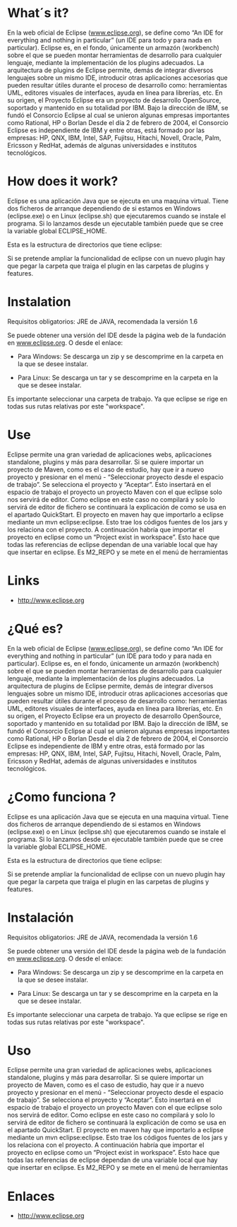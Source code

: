 # What´s it? #

En la web oficial de Eclipse (www.eclipse.org), se define como “An IDE for everything and nothing in particular” (un IDE para todo y para nada en particular). Eclipse es, en el fondo, únicamente un armazón (workbench) sobre el que se pueden montar herramientas de desarrollo para cualquier lenguaje, mediante la implementación de los plugins adecuados.
La arquitectura de plugins de Eclipse permite, demás de integrar diversos lenguajes sobre un mismo IDE, introducir otras aplicaciones accesorias que pueden resultar útiles durante el proceso de desarrollo como: herramientas UML, editores visuales de interfaces, ayuda en línea para librerías, etc.
En su origen, el Proyecto Eclipse era un proyecto de desarrollo OpenSource, soportado y mantenido en su totalidad por IBM. Bajo la dirección de IBM, se fundó el Consorcio Eclipse al cual se unieron algunas empresas importantes como Rational, HP o Borlan
Desde el día 2 de febrero de 2004, el Consorcio Eclipse es independiente de IBM y entre otras, está formado por las empresas: HP, QNX, IBM, Intel, SAP, Fujitsu, Hitachi, Novell, Oracle, Palm, Ericsson y RedHat, además de algunas universidades e institutos tecnológicos.

# How does it work? #

Eclipse es una aplicación Java que se ejecuta en una maquina virtual. Tiene dos ficheros de arranque dependiendo de si estamos en Windows (eclipse.exe) o en Linux (eclipse.sh) que ejecutaremos cuando se instale el programa.
Si lo lanzamos desde un ejecutable también puede que se cree la variable global ECLIPSE\_HOME.

Esta es la estructura de directorios que tiene eclipse:

Si se pretende ampliar la funcionalidad de eclipse con un nuevo plugin hay que pegar la carpeta que traiga el plugin en las carpetas de plugins y features.

# Instalation #

Requisitos obligatorios: JRE de JAVA, recomendada la versión 1.6

Se puede obtener una versión del IDE desde la página web de la fundación en  www.eclipse.org.
O desde el enlace:

  * Para Windows:
Se descarga un zip y se descomprime en la carpeta en la que se desee instalar.

  * Para Linux:
Se descarga un tar y se descomprime en la carpeta en la que se desee instalar.

Es importante seleccionar una carpeta de trabajo. Ya que eclipse se rige en todas sus rutas relativas por este "workspace".

# Use #

Eclipse permite una gran variedad de aplicaciones webs, aplicaciones standalone, plugins y más para desarrollar.
Si se quiere importar un proyecto de Maven, como es el caso de estudio, hay que ir a nuevo proyecto y presionar en el menú - “Seleccionar proyecto desde el espacio de trabajo”. Se selecciona el proyecto y “Aceptar”.
Esto insertará en el espacio de trabajo el proyecto un proyecto Maven con el que eclipse solo nos servirá de editor.
Como eclipse en este caso no compilará y solo lo servirá de editor de fichero se continuará la explicación de como se usa en el apartado QuickStart.
El proyecto en maven hay que importarlo a eclipse mediante un mvn eclipse:eclipse. Esto trae los códigos fuentes de los jars y los relaciona con el proyecto. A continuación habría que importar el proyecto en eclipse como un “Project exist in workspace”.
Esto hace que todas las referencias de eclipse dependan de una variable local que hay que insertar  en eclipse. Es M2\_REPO y se mete en el menú de herramientas


# Links #

  * http://www.eclipse.org

# ¿Qué es? #

En la web oficial de Eclipse (www.eclipse.org), se define como “An IDE for everything and nothing in particular” (un IDE para todo y para nada en particular). Eclipse es, en el fondo, únicamente un armazón (workbench) sobre el que se pueden montar herramientas de desarrollo para cualquier lenguaje, mediante la implementación de los plugins adecuados.
La arquitectura de plugins de Eclipse permite, demás de integrar diversos lenguajes sobre un mismo IDE, introducir otras aplicaciones accesorias que pueden resultar útiles durante el proceso de desarrollo como: herramientas UML, editores visuales de interfaces, ayuda en línea para librerías, etc.
En su origen, el Proyecto Eclipse era un proyecto de desarrollo OpenSource, soportado y mantenido en su totalidad por IBM. Bajo la dirección de IBM, se fundó el Consorcio Eclipse al cual se unieron algunas empresas importantes como Rational, HP o Borlan
Desde el día 2 de febrero de 2004, el Consorcio Eclipse es independiente de IBM y entre otras, está formado por las empresas: HP, QNX, IBM, Intel, SAP, Fujitsu, Hitachi, Novell, Oracle, Palm, Ericsson y RedHat, además de algunas universidades e institutos tecnológicos.

# ¿Como funciona ? #

Eclipse es una aplicación Java que se ejecuta en una maquina virtual. Tiene dos ficheros de arranque dependiendo de si estamos en Windows (eclipse.exe) o en Linux (eclipse.sh) que ejecutaremos cuando se instale el programa.
Si lo lanzamos desde un ejecutable también puede que se cree la variable global ECLIPSE\_HOME.

Esta es la estructura de directorios que tiene eclipse:

Si se pretende ampliar la funcionalidad de eclipse con un nuevo plugin hay que pegar la carpeta que traiga el plugin en las carpetas de plugins y features.

# Instalación #

Requisitos obligatorios: JRE de JAVA, recomendada la versión 1.6

Se puede obtener una versión del IDE desde la página web de la fundación en  www.eclipse.org.
O desde el enlace:

  * Para Windows:
Se descarga un zip y se descomprime en la carpeta en la que se desee instalar.

  * Para Linux:
Se descarga un tar y se descomprime en la carpeta en la que se desee instalar.

Es importante seleccionar una carpeta de trabajo. Ya que eclipse se rige en todas sus rutas relativas por este "workspace".

# Uso #

Eclipse permite una gran variedad de aplicaciones webs, aplicaciones standalone, plugins y más para desarrollar.
Si se quiere importar un proyecto de Maven, como es el caso de estudio, hay que ir a nuevo proyecto y presionar en el menú - “Seleccionar proyecto desde el espacio de trabajo”. Se selecciona el proyecto y “Aceptar”.
Esto insertará en el espacio de trabajo el proyecto un proyecto Maven con el que eclipse solo nos servirá de editor.
Como eclipse en este caso no compilará y solo lo servirá de editor de fichero se continuará la explicación de como se usa en el apartado QuickStart.
El proyecto en maven hay que importarlo a eclipse mediante un mvn eclipse:eclipse. Esto trae los códigos fuentes de los jars y los relaciona con el proyecto. A continuación habría que importar el proyecto en eclipse como un “Project exist in workspace”.
Esto hace que todas las referencias de eclipse dependan de una variable local que hay que insertar  en eclipse. Es M2\_REPO y se mete en el menú de herramientas

# Enlaces #

  * http://www.eclipse.org